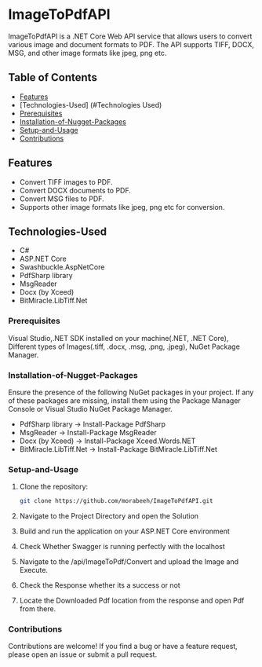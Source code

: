 # ImageToPdfAPI

ImageToPdfAPI is a .NET Core Web API service that allows users to convert various image and document formats to PDF. The API supports TIFF, DOCX, MSG, and other image formats like jpeg, png etc.

## Table of Contents

- [Features](#Features)
- [Technologies-Used] (#Technologies Used)
- [Prerequisites](#Prerequisites)
- [Installation-of-Nugget-Packages](#Installation-of-Nugget-Packages)
- [Setup-and-Usage](#Setup-and-Usage)
- [Contributions](#contributions)

## Features

- Convert TIFF images to PDF.
- Convert DOCX documents to PDF.
- Convert MSG files to PDF.
- Supports other image formats like jpeg, png etc for conversion.

## Technologies-Used

- C#
- ASP.NET Core
- Swashbuckle.AspNetCore
- PdfSharp library
- MsgReader
- Docx (by Xceed)
- BitMiracle.LibTiff.Net


### Prerequisites

Visual Studio,.NET SDK installed on your machine(.NET, .NET Core), Different types of Images(.tiff, .docx, .msg, .png, .jpeg), NuGet Package Manager. 

### Installation-of-Nugget-Packages
Ensure the presence of the following NuGet packages in your project. If any of these packages are missing, install them using the Package Manager Console or Visual Studio NuGet Package Manager.

* PdfSharp library -> Install-Package PdfSharp
* MsgReader -> Install-Package MsgReader
* Docx (by Xceed) -> Install-Package Xceed.Words.NET
* BitMiracle.LibTiff.Net -> Install-Package BitMiracle.LibTiff.Net


### Setup-and-Usage

1. Clone the repository:

   ```bash
   git clone https://github.com/morabeeh/ImageToPdfAPI.git

2. Navigate to the Project Directory and open the Solution

3. Build and run the application on your ASP.NET Core environment

4. Check Whether Swagger is running perfectly with the localhost

5. Navigate to the /api/ImageToPdf/Convert and upload the Image and Execute.

7. Check the Response whether its a success or not

6. Locate the Downloaded Pdf location from the response and open Pdf from there.


### Contributions
Contributions are welcome! If you find a bug or have a feature request, please open an issue or submit a pull request.